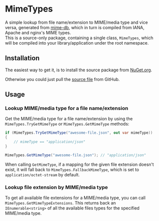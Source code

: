 # MimeTypes

A simple lookup from file name/extension to MIME/media type and vice versa, generated from [mime-db](https://github.com/jshttp/mime-db), which in turn is compiled from IANA, Apache and nginx's MIME types.  
This is a source-only package, containing a single class, `MimeTypes`, which will be compiled into your library/application under the root namespace.

## Installation

The easiest way to get it, is to install the source package from [NuGet.org](https://www.nuget.org/packages/MimeTypes).

Otherwise you could just pull the [source file](src/MimeTypes/MimeTypes.cs.pp) from GitHub.

## Usage

### Lookup MIME/media type for a file name/extension

Get the MIME/media type for a file name/extension by using the `MimeTypes.TryGetMimeType` or `MimeTypes.GetMimeType` methods:

```csharp
if (MimeTypes.TryGetMimeType("awesome-file.json", out var mimeType))
{
    // mimeType == "application/json"
}

MimeTypes.GetMimeType("awesome-file.json"); // "application/json"
```

When calling `GetMimeType`, if a mapping for the given file extension doesn't exist, it will fall back to `MimeTypes.FallbackMimeType`, which is set to `application/octet-stream` by default.

### Lookup file extension by MIME/media type

To get all available file extensions for a MIME/media type, you can call `MimeTypes.GetMimeTypeExtensions`. This returns back an `IEnumerable<string>` of all the available files types for the specified MIME/media type.
